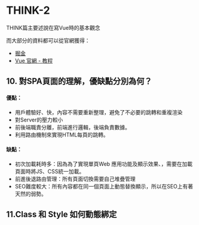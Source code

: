 # THINK-2

THINK篇主要述說在寫Vue時的基本觀念

而大部分的資料都可以從官網獲得：

* [掘金](https://juejin.im/post/5d59f2a451882549be53b170) 
* [Vue 官網 - 教程](https://cn.vuejs.org/v2/guide/)

## 10. 對SPA頁面的理解，優缺點分別為何？

#### 優點：

* 用戶體驗好、快，內容不需要重新整理，避免了不必要的跳轉和重複渲染 
* 對Server的壓力較小 
* 前後端職責分離，前端進行邏輯，後端負責數據。 
* 利用路由機制來實現HTML每頁的跳轉。

#### 缺點：

* 初次加載耗時多：因為為了實現單頁Web 應用功能及顯示效果、，需要在加載頁面時將JS、CSS統一加載。 
* 前進後退路由管理：所有頁面切換需要自己堆疊管理 
* SEO難度較大：所有內容都在同一個頁面上動態替換顯示，所以在SEO上有著天然的弱勢。

## 11.Class 和 Style 如何動態綁定





